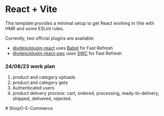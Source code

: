 # React + Vite

This template provides a minimal setup to get React working in Vite with HMR and some ESLint rules.

Currently, two official plugins are available:

- [@vitejs/plugin-react](https://github.com/vitejs/vite-plugin-react/blob/main/packages/plugin-react/README.md) uses [Babel](https://babeljs.io/) for Fast Refresh
- [@vitejs/plugin-react-swc](https://github.com/vitejs/vite-plugin-react-swc) uses [SWC](https://swc.rs/) for Fast Refresh


### 24/08/23 work plan

1. product and category uploads 
2. product and category gets 
3. Authenticated users
4. product delivery process: cart, ordered, processing, ready-to-delivery, shipped,  delivered, rejected.



#   S h o p O - E - C o m m e r c e 
 
 